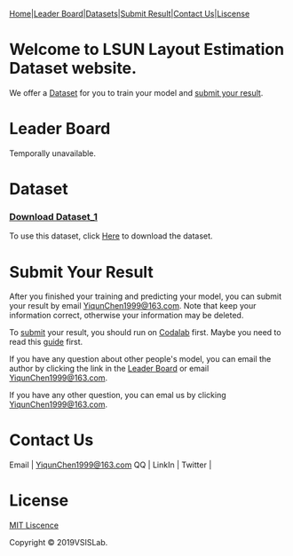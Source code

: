 

[Home](https://YiqunChen1999.github.io)|[Leader Board](#leader-board)|[Datasets](#dataset)|[Submit Result](#submit-your-result)|[Contact Us](#contact-us)|[Liscense](#license)




# Welcome to LSUN Layout Estimation Dataset website.

We offer a [Dataset](#dataset) for you to train your model and [submit your result](#submit-your-result).



# Leader Board

Temporally unavailable.



# Dataset

### [Download Dataset_1](https://yiqunchen1999.github.io/Dataset_1/)

To use this dataset, click [Here](https://yiqunchen1999.github.io/Dataset_1/) to download the dataset.

# Submit Your Result

After you finished your training and predicting your model, you can submit your result by email <YiqunChen1999@163.com>. Note that keep your information correct, otherwise your information may be deleted.

To [submit](https://github.com/YiqunChen1999/YiqunChen1999.github.io/blob/master/Uploading.MD) your result, you should run on [Codalab](https://competitions.codalab.org/) first. Maybe you need to read this [guide](https://github.com/YiqunChen1999/YiqunChen1999.github.io/blob/master/Uploading.MD) first.

If you have any question about other people's model, you can email the author by clicking the link in the [Leader Board](#leader-board) or email <YiqunChen1999@163.com>.

If you have any other question, you can emal us by clicking <YiqunChen1999@163.com>.


# Contact Us

Email | <YiqunChen1999@163.com>
QQ | 
LinkIn | 
Twitter | 


# License

[MIT Liscence](https://raw.githubusercontent.com/YiqunChen1999/YiqunChen1999.github.io/master/LICENSE.txt)

Copyright © 2019VSISLab. 

